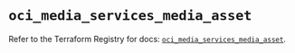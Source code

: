 # `oci_media_services_media_asset`

Refer to the Terraform Registry for docs: [`oci_media_services_media_asset`](https://registry.terraform.io/providers/hashicorp/oci/7.19.0/docs/resources/media_services_media_asset).
